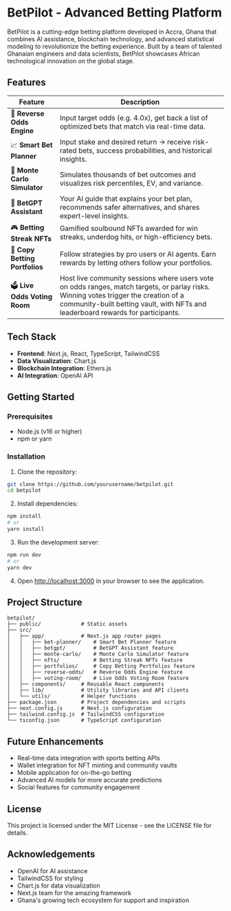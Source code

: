 # BetPilot - Advanced Betting Platform

BetPilot is a cutting-edge betting platform developed in Accra, Ghana that combines AI assistance, blockchain technology, and advanced statistical modeling to revolutionize the betting experience. Built by a team of talented Ghanaian engineers and data scientists, BetPilot showcases African technological innovation on the global stage.

## Features

| Feature | Description |
| --- | --- |
| 🎯 **Reverse Odds Engine** | Input target odds (e.g. 4.0x), get back a list of optimized bets that match via real-time data. |
| 📈 **Smart Bet Planner** | Input stake and desired return → receive risk-rated bets, success probabilities, and historical insights. |
| 🧮 **Monte Carlo Simulator** | Simulates thousands of bet outcomes and visualizes risk percentiles, EV, and variance. |
| 🤖 **BetGPT Assistant** | Your AI guide that explains your bet plan, recommends safer alternatives, and shares expert-level insights. |
| 🎮 **Betting Streak NFTs** | Gamified soulbound NFTs awarded for win streaks, underdog hits, or high-efficiency bets. |
| 💼 **Copy Betting Portfolios** | Follow strategies by pro users or AI agents. Earn rewards by letting others follow your portfolios. |
| 🗳️ **Live Odds Voting Room** | Host live community sessions where users vote on odds ranges, match targets, or parlay risks. Winning votes trigger the creation of a community-built betting vault, with NFTs and leaderboard rewards for participants. |

## Tech Stack

- **Frontend**: Next.js, React, TypeScript, TailwindCSS
- **Data Visualization**: Chart.js
- **Blockchain Integration**: Ethers.js
- **AI Integration**: OpenAI API

## Getting Started

### Prerequisites

- Node.js (v16 or higher)
- npm or yarn

### Installation

1. Clone the repository:
```bash
git clone https://github.com/yourusername/betpilot.git
cd betpilot
```

2. Install dependencies:
```bash
npm install
# or
yarn install
```

3. Run the development server:
```bash
npm run dev
# or
yarn dev
```

4. Open [http://localhost:3000](http://localhost:3000) in your browser to see the application.

## Project Structure

```
betpilot/
├── public/             # Static assets
├── src/
│   ├── app/            # Next.js app router pages
│   │   ├── bet-planner/    # Smart Bet Planner feature
│   │   ├── betgpt/         # BetGPT Assistant feature
│   │   ├── monte-carlo/    # Monte Carlo Simulator feature
│   │   ├── nfts/           # Betting Streak NFTs feature
│   │   ├── portfolios/     # Copy Betting Portfolios feature
│   │   ├── reverse-odds/   # Reverse Odds Engine feature
│   │   ├── voting-room/    # Live Odds Voting Room feature
│   ├── components/     # Reusable React components
│   ├── lib/            # Utility libraries and API clients
│   └── utils/          # Helper functions
├── package.json        # Project dependencies and scripts
├── next.config.js      # Next.js configuration
├── tailwind.config.js  # TailwindCSS configuration
└── tsconfig.json       # TypeScript configuration
```

## Future Enhancements

- Real-time data integration with sports betting APIs
- Wallet integration for NFT minting and community vaults
- Mobile application for on-the-go betting
- Advanced AI models for more accurate predictions
- Social features for community engagement

## License

This project is licensed under the MIT License - see the LICENSE file for details.

## Acknowledgements

- OpenAI for AI assistance
- TailwindCSS for styling
- Chart.js for data visualization
- Next.js team for the amazing framework
- Ghana's growing tech ecosystem for support and inspiration
